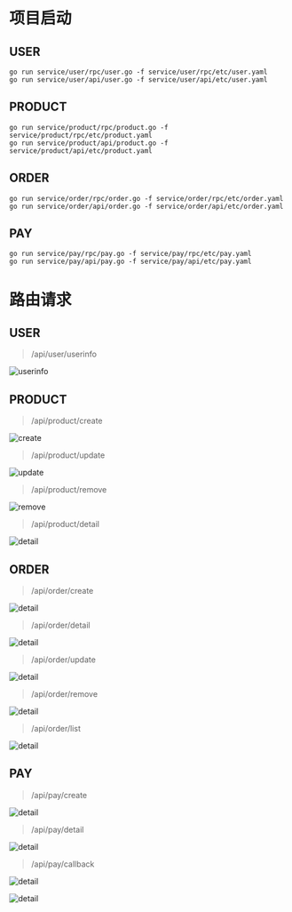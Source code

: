 # 项目启动

## USER

```shell
go run service/user/rpc/user.go -f service/user/rpc/etc/user.yaml
go run service/user/api/user.go -f service/user/api/etc/user.yaml
```

## PRODUCT

```shell
go run service/product/rpc/product.go -f service/product/rpc/etc/product.yaml
go run service/product/api/product.go -f service/product/api/etc/product.yaml
```

## ORDER

```shell
go run service/order/rpc/order.go -f service/order/rpc/etc/order.yaml
go run service/order/api/order.go -f service/order/api/etc/order.yaml
```

## PAY

```shell
go run service/pay/rpc/pay.go -f service/pay/rpc/etc/pay.yaml
go run service/pay/api/pay.go -f service/pay/api/etc/pay.yaml
```

# 路由请求

## USER

> /api/user/userinfo

![userinfo](../picture/userinfo.png)

## PRODUCT

> /api/product/create

![create](../picture/create.png)

> /api/product/update

![update](../picture/update.png)

> /api/product/remove

![remove](../picture/remove.png)

> /api/product/detail

![detail](../picture/detail.png)

## ORDER

> /api/order/create

![detail](../picture/order_create.png)

> /api/order/detail

![detail](../picture/order_detail.png)

> /api/order/update

![detail](../picture/order_update.png)

> /api/order/remove

![detail](../picture/order_remove.png)

> /api/order/list

![detail](../picture/order_list.png)

## PAY

> /api/pay/create

![detail](../picture/pay_create.png)

> /api/pay/detail

![detail](../picture/pay_detail.png)

> /api/pay/callback

![detail](../picture/pay_callback1.png)

![detail](../picture/pay_callback2.png)
